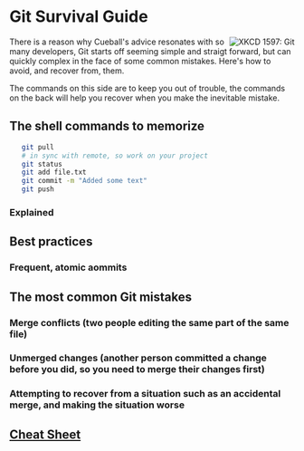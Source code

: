 # Git Survival Guide

<img src="https://imgs.xkcd.com/comics/git.png" title="If that doesn't fix it, git.txt contains the phone number of a friend of mine who understands git. Just wait through a few minutes of 'It's really pretty simple, just think of branches as...' and eventually you'll learn the commands that will fix everything." alt="XKCD 1597: Git" align="right"> There is a reason why Cueball's advice resonates with so many developers, Git starts off seeming simple and straigt forward, but can quickly complex in the face of some common mistakes. Here's how to avoid, and recover from, them.

The commands on this side are to keep you out of trouble, the commands on the back will help you recover when you make the inevitable mistake.

## The shell commands to memorize

```bash
   git pull
   # in sync with remote, so work on your project
   git status
   git add file.txt
   git commit -m "Added some text"
   git push
```
### Explained

## Best practices

### Frequent, atomic aommits

## The most common Git mistakes

### Merge conflicts (two people editing the same part of the same file)

### Unmerged changes (another person committed a change before you did, so you need to merge their changes first)

### Attempting to recover from a situation such as an accidental merge, and making the situation worse

## [Cheat Sheet](https://github.com/tiimgreen/github-cheat-sheet)
